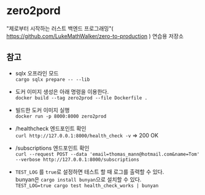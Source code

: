 # zero2pord

"제로부터 시작하는 러스트 백엔드 프로그래밍"( https://github.com/LukeMathWalker/zero-to-production ) 연습용 저장소

## 참고

- sqlx 오프라인 모드  
  `cargo sqlx prepare -- --lib`

- 도커 이미지 생성은 아래 명령을 이용한다.  
  `docker build --tag zero2prod --file Dockerfile .`

- 빌드한 도커 이미지 실행  
  `docker run -p 8000:8000 zero2prod`

- /healthcheck 엔드포인트 확인  
  `curl http://127.0.0.1:8000/health_check -v`
  => 200 OK

- /subscriptions 엔드포인트 확인  
  `curl --request POST --data 'email=thomas_mann@hotmail.com&name=Tom' --verbose http://127.0.0.1:8000/subscriptions`

- `TEST_LOG` 를 `true`로 설정하면 테스트 할 때 로그를 출력할 수 있다.  
  bunyan은 `cargo install bunyan`으로 설치할 수 있다.  
  `TEST_LOG=true cargo test health_check_works | bunyan`
